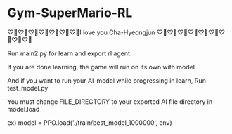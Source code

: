 # Gym-SuperMario-RL
♡🤍♡🤍♡🤍♡🤍♡🤍♡🤍♡🤍I love you Cha-Hyeongjun ♡🤍♡🤍♡🤍♡🤍♡🤍♡🤍♡🤍♡🤍♡🤍


Run main2.py for learn and export rl agent

If you are done learning, the game will run on its own with model

And if you want to run your AI-model while progressing in learn, Run test_model.py


You must change FILE_DIRECTORY to your exported AI file directory in model.load

ex) model = PPO.load('./train/best_model_1000000', env)
